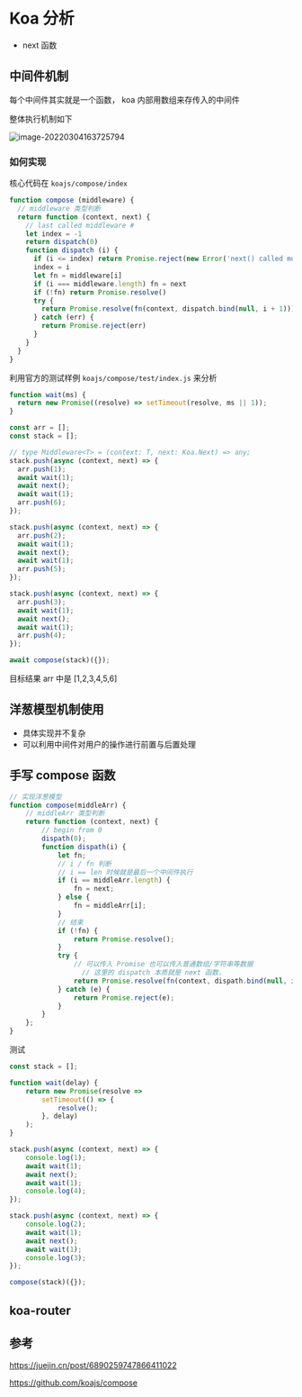 # Koa 分析



* next 函数



## 中间件机制

每个中间件其实就是一个函数， koa 内部用数组来存传入的中间件

整体执行机制如下

![image-20220304163725794](https://typora-1300781048.cos.ap-beijing.myqcloud.com/img/image-20220304163725794.png)



### 如何实现

核心代码在  `koajs/compose/index`

```js
function compose (middleware) {
  // middleware 类型判断
  return function (context, next) {
    // last called middleware #
    let index = -1
    return dispatch(0)
    function dispatch (i) {
      if (i <= index) return Promise.reject(new Error('next() called multiple times'))
      index = i
      let fn = middleware[i]
      if (i === middleware.length) fn = next
      if (!fn) return Promise.resolve()
      try {
        return Promise.resolve(fn(context, dispatch.bind(null, i + 1)))
      } catch (err) {
        return Promise.reject(err)
      }
    }
  }
}
```

利用官方的测试样例 `koajs/compose/test/index.js` 来分析

```js
function wait(ms) {
  return new Promise((resolve) => setTimeout(resolve, ms || 1));
}

const arr = [];
const stack = [];

// type Middleware<T> = (context: T, next: Koa.Next) => any;
stack.push(async (context, next) => {
  arr.push(1);
  await wait(1);
  await next();
  await wait(1);
  arr.push(6);
});

stack.push(async (context, next) => {
  arr.push(2);
  await wait(1);
  await next();
  await wait(1);
  arr.push(5);
});

stack.push(async (context, next) => {
  arr.push(3);
  await wait(1);
  await next();
  await wait(1);
  arr.push(4);
});

await compose(stack)({});

```

目标结果 arr 中是 [1,2,3,4,5,6]



## 洋葱模型机制使用

* 具体实现并不复杂
* 可以利用中间件对用户的操作进行前置与后置处理



## 手写 compose 函数



```js
// 实现洋葱模型
function compose(middleArr) {
	// middleArr 类型判断
	return function (context, next) {
		// begin from 0
		dispath(0);
		function dispath(i) {
			let fn;
			// i / fn 判断
			// i == len 时候就是最后一个中间件执行
			if (i == middleArr.length) {
				fn = next;
			} else {
				fn = middleArr[i];
			}
			// 结束
			if (!fn) {
				return Promise.resolve();
			}
			try {
				// 可以传入 Promise 也可以传入普通数组/字符串等数据
                  // 这里的 dispatch 本质就是 next 函数，
				return Promise.resolve(fn(context, dispath.bind(null, i + 1)));
			} catch (e) {
				return Promise.reject(e);
			}
		}
	};
}
```

测试

```js
const stack = [];

function wait(delay) {
	return new Promise(resolve =>
		setTimeout(() => {
			resolve();
		}, delay)
	);
}

stack.push(async (context, next) => {
	console.log(1);
	await wait(1);
	await next();
	await wait(1);
	console.log(4);
});

stack.push(async (context, next) => {
	console.log(2);
	await wait(1);
	await next();
	await wait(1);
	console.log(3);
});

compose(stack)({});
```







## koa-router

















## 参考

https://juejin.cn/post/6890259747866411022

https://github.com/koajs/compose